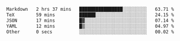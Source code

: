 <!--START_SECTION:waka-->

```txt
Markdown   2 hrs 37 mins   ████████████████░░░░░░░░░   63.71 %
TeX        59 mins         ██████░░░░░░░░░░░░░░░░░░░   24.15 %
JSON       17 mins         █▓░░░░░░░░░░░░░░░░░░░░░░░   07.14 %
YAML       12 mins         █▒░░░░░░░░░░░░░░░░░░░░░░░   04.97 %
Other      0 secs          ░░░░░░░░░░░░░░░░░░░░░░░░░   00.02 %
```

<!--END_SECTION:waka-->